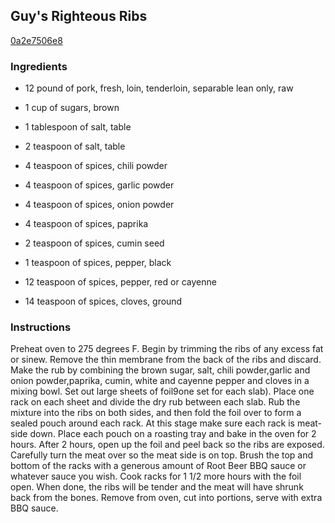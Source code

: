 ## Guy's Righteous Ribs

[0a2e7506e8](http://www.food.com/recipe/guys-righteous-ribs-496391)

### Ingredients

 - 12 pound of pork, fresh, loin, tenderloin, separable lean only, raw

 - 1 cup of sugars, brown

 - 1 tablespoon of salt, table

 - 2 teaspoon of salt, table

 - 4 teaspoon of spices, chili powder

 - 4 teaspoon of spices, garlic powder

 - 4 teaspoon of spices, onion powder

 - 4 teaspoon of spices, paprika

 - 2 teaspoon of spices, cumin seed

 - 1 teaspoon of spices, pepper, black

 - 12 teaspoon of spices, pepper, red or cayenne

 - 14 teaspoon of spices, cloves, ground

### Instructions

Preheat oven to 275 degrees F. Begin by trimming the ribs of any excess fat or sinew. Remove the thin membrane from the back of the ribs and discard. Make the rub by combining the brown sugar, salt, chili powder,garlic and onion powder,paprika, cumin, white and cayenne pepper and cloves in a mixing bowl. Set out large sheets of foil9one set for each slab). Place one rack on each sheet and divide the dry rub between each slab. Rub the mixture into the ribs on both sides, and then fold the foil over to form a sealed pouch around each rack. At this stage make sure each rack is meat-side down. Place each pouch on a roasting tray and bake in the oven for 2 hours. After 2 hours, open up the foil and peel back so the ribs are exposed. Carefully turn the meat over so the meat side is on top. Brush the top and bottom of the racks with a generous amount of Root Beer BBQ sauce or whatever sauce you wish. Cook racks for 1 1/2 more hours with the foil open. When done, the ribs will be tender and the meat will have shrunk back from the bones. Remove from oven, cut into portions, serve with extra BBQ sauce.